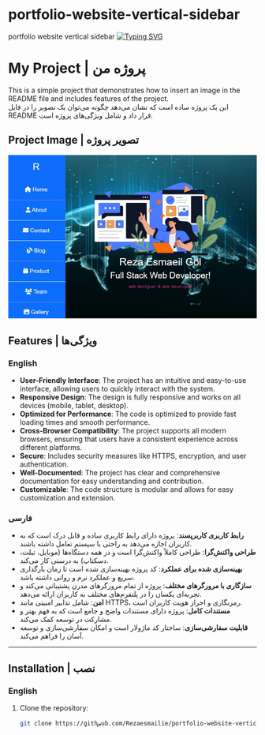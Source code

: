 # portfolio-website-vertical-sidebar
portfolio website vertical sidebar
[![Typing SVG](https://readme-typing-svg.demolab.com/?lines=Reza+Esmail+Gol+Coder)](https://git.io/typing-svg)
# My Project | پروژه من

This is a simple project that demonstrates how to insert an image in the README file and includes features of the project.  
این یک پروژه ساده است که نشان می‌دهد چگونه می‌توان یک تصویر را در فایل README قرار داد و شامل ویژگی‌های پروژه است.

## Project Image | تصویر پروژه

![screen shot](./reza.jpg)

## Features | ویژگی‌ها

### English

- **User-Friendly Interface**: The project has an intuitive and easy-to-use interface, allowing users to quickly interact with the system.
- **Responsive Design**: The design is fully responsive and works on all devices (mobile, tablet, desktop).
- **Optimized for Performance**: The code is optimized to provide fast loading times and smooth performance.
- **Cross-Browser Compatibility**: The project supports all modern browsers, ensuring that users have a consistent experience across different platforms.
- **Secure**: Includes security measures like HTTPS, encryption, and user authentication.
- **Well-Documented**: The project has clear and comprehensive documentation for easy understanding and contribution.
- **Customizable**: The code structure is modular and allows for easy customization and extension.

### فارسی

- **رابط کاربری کاربرپسند**: پروژه دارای رابط کاربری ساده و قابل درک است که به کاربران اجازه می‌دهد به راحتی با سیستم تعامل داشته باشند.
- **طراحی واکنش‌گرا**: طراحی کاملاً واکنش‌گرا است و در همه دستگاه‌ها (موبایل، تبلت، دسکتاپ) به درستی کار می‌کند.
- **بهینه‌سازی شده برای عملکرد**: کد پروژه بهینه‌سازی شده است تا زمان بارگذاری سریع و عملکرد نرم و روانی داشته باشد.
- **سازگاری با مرورگرهای مختلف**: پروژه از تمام مرورگرهای مدرن پشتیبانی می‌کند و تجربه‌ای یکسان را در پلتفرم‌های مختلف به کاربران ارائه می‌دهد.
- **امن**: شامل تدابیر امنیتی مانند HTTPS، رمزنگاری و احراز هویت کاربران است.
- **مستندات کامل**: پروژه دارای مستندات واضح و جامع است که به فهم بهتر و مشارکت در توسعه کمک می‌کند.
- **قابلیت سفارشی‌سازی**: ساختار کد ماژولار است و امکان سفارشی‌سازی و توسعه آسان را فراهم می‌کند.

---

## Installation | نصب

### English

1. Clone the repository:
   ```bash
   git clone https://githسub.com/Rezaesmailie/portfolio-website-vertical-sidebar.git



